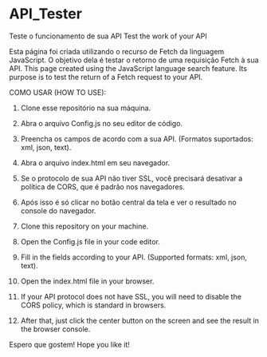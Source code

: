 # API_Tester
Teste o funcionamento de sua API
Test the work of your API

Esta página foi criada utilizando o recurso de Fetch da linguagem JavaScript. O objetivo dela é testar o retorno de uma requisição Fetch à sua API.
This page created using the JavaScript language search feature. Its purpose is to test the return of a Fetch request to your API.


COMO USAR (HOW TO USE):

1. Clone esse repositório na sua máquina.
2. Abra o arquivo Config.js no seu editor de código.
3. Preencha os campos de acordo com a sua API. (Formatos suportados: xml, json, text).
4. Abra o arquivo index.html em seu navegador.
5. Se o protocolo de sua API não tiver SSL, você precisará desativar a política de CORS, que é padrão nos navegadores.
6. Após isso é só clicar no botão central da tela e ver o resultado no console do navegador.

1. Clone this repository on your machine.
2. Open the Config.js file in your code editor.
3. Fill in the fields according to your API. (Supported formats: xml, json, text).
4. Open the index.html file in your browser.
5. If your API protocol does not have SSL, you will need to disable the CORS policy, which is standard in browsers.
6. After that, just click the center button on the screen and see the result in the browser console.

Espero que gostem!
Hope you like it!

